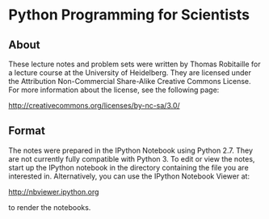 Python Programming for Scientists
=================================

About
-----

These lecture notes and problem sets were written by Thomas Robitaille for a
lecture course at the University of Heidelberg. They are licensed under the
Attribution Non-Commercial Share-Alike Creative Commons License. For more
information about the license, see the following page:

  http://creativecommons.org/licenses/by-nc-sa/3.0/

Format
------

The notes were prepared in the IPython Notebook using Python 2.7. They are not
currently fully compatible with Python 3. To edit or view the notes, start up
the IPython notebook in the directory containing the file you are interested
in. Alternatively, you can use the IPython Notebook Viewer at:

  http://nbviewer.ipython.org
  
to render the notebooks.
